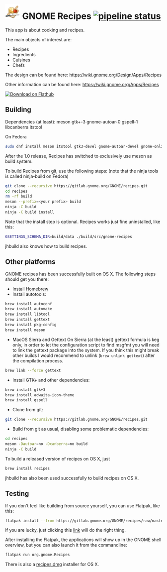 # ![Recipes icon](data/icons/48x48/org.gnome.Recipes.png "Recipes icon") GNOME Recipes [![pipeline status](https://gitlab.gnome.org/GNOME/recipes/badges/master/pipeline.svg)](https://gitlab.gnome.org/GNOME/recipes/commits/master)

This app is about cooking and recipes.

The main objects of interest are:

- Recipes
- Ingredients
- Cuisines
- Chefs

The design can be found here: <https://wiki.gnome.org/Design/Apps/Recipes>

Other information can be found here: <https://wiki.gnome.org/Apps/Recipes>

[![Download on Flathub](https://upload.wikimedia.org/wikipedia/commons/thumb/a/a6/Flathub-badge-en.svg/240px-Flathub-badge-en.svg.png)](https://flathub.org/apps/details/org.gnome.Recipes)

## Building

Dependencies (at least): meson gtk+-3 gnome-autoar-0 gspell-1 libcanberra itstool

On Fedora

```sh
sudo dnf install meson itstool gtk3-devel gnome-autoar-devel gnome-online-accounts-devel gspell-devel libcanberra-devel libsoup-devel
```

After the 1.0 release, Recipes has switched to exclusively use meson as build system.

To build Recipes from git, use the following steps: (note that the ninja tools is
called ninja-build on Fedora)

```sh
git clone --recursive https://gitlab.gnome.org/GNOME/recipes.git
cd recipes
rm -rf build
meson --prefix=<your prefix> build
ninja -C build
ninja -C build install
```

Note that the install step is optional. Recipes works just fine uninstalled, like this:

```sh
GSETTINGS_SCHEMA_DIR=build/data ./build/src/gnome-recipes
```

jhbuild also knows how to build recipes.

## Other platforms

GNOME recipes has been successfully built on OS X. The following steps should get you there:

- Install [Homebrew](https://brew.sh/)
- Install autotools:

```sh
brew install autoconf
brew install automake
brew install libtool
brew install gettext
brew install pkg-config
brew install meson
```

- MacOS Sierra and Gettext
On Sierra (at the least) gettext formula is keg only, in order to let the configuration script
to find msgfmt you will need to link the gettext package into the system. If you think this might
break other builds I would recommend to unlink (``brew unlink gettext``) after the compilation process.

```sh
brew link --force gettext
```

- Install GTK+ and other dependencies:

```sh
brew install gtk+3
brew install adwaita-icon-theme
brew install gspell
```

- Clone from git:

```sh
git clone --recursive https://gitlab.gnome.org/GNOME/recipes.git
```

- Build from git as usual, disabling some problematic dependencies:

```sh
cd recipes
meson -Dautoar=no -Dcanberra=no build
ninja -C build
```

To build a released version of recipes on OS X, just

```sh
brew install recipes
```

jhbuild has also been used successfully to build recipes on OS X.

## Testing

If you don't feel like building from source yourself, you can use Flatpak, like this:

```sh
flatpak install --from https://gitlab.gnome.org/GNOME/recipes/raw/master/flatpak/gnome-recipes.flatpakref
```

If you are lucky, just clicking this [link](https://gitlab.gnome.org/GNOME/recipes/raw/master/flatpak/gnome-recipes.flatpakref) will do the right thing.

After installing the Flatpak, the applications will show up in the GNOME shell overview, but you can also launch it from the commandline:

```sh
flatpak run org.gnome.Recipes
```

There is also a [recipes.dmg](https://download.gnome.org/binaries/mac/recipes/) installer for OS X.
